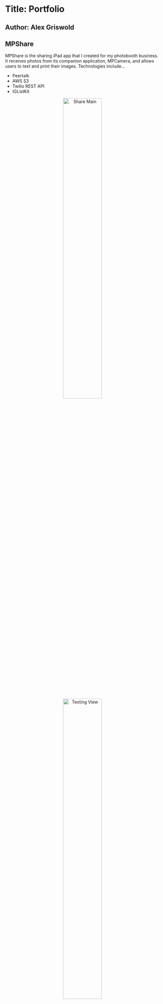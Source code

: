 # Title: Portfolio 
## Author: Alex Griswold 


## MPShare 
MPShare is the sharing iPad app that I created for my photobooth business. It receives photos from its companion application, MPCamera, and allows users to text and print their images. Technologies include...

- Peertalk
- AWS S3
- Twilio REST API
- IGListKit

<p align="center">
    <img src="https://s3.amazonaws.com/griswold-github/MPShare-main.jpg" alt="Share Main" width="50%">
    <img src="https://s3.amazonaws.com/griswold-github/MPShare-text.jpg" alt="Texting View" width="50%">
</p>

### Project Link
https://github.com/alexthegriswold/MPShare

## Connect: A messaging app with charts
Connect is a messaging app created as a coding challenge. It demonstrates some of my UI design. 

<p align="center">
    <img src="https://s3.amazonaws.com/griswold-github/welcome.jpg" alt="Welcome" height="500px">
    <img src="https://s3.amazonaws.com/griswold-github/messenger-view.jpg" alt="Messenger View" height="500px">
    <img src="https://s3.amazonaws.com/griswold-github/charts.jpg" alt="Charts" height="500px">
</p>

### Project Link
https://github.com/alexthegriswold/Connect

## Dayys: Countdown App (in development)
A modern and clean version of a countdown app. 

<p align="center">
    <img src="https://s3.amazonaws.com/griswold-github/Dayys-Count.jpg" alt="Select" height="500px">
    <img src="https://s3.amazonaws.com/griswold-github/Dayys-Select.jpg" alt="Count" height="500px">
</p>

### Project Link
https://github.com/alexthegriswold/CountUpper
